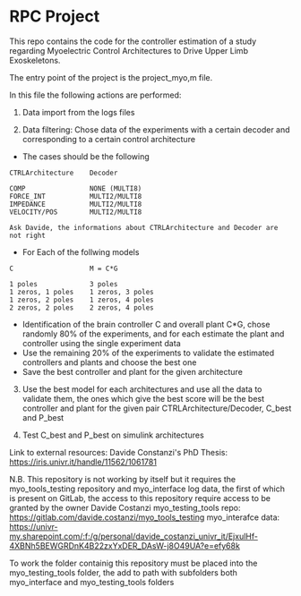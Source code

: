 # RPC Project
This repo contains the code for the controller estimation of a study regarding 
Myoelectric Control Architectures to Drive Upper Limb Exoskeletons.

The entry point of the project is the project_myo,m file.

In this file the following actions are performed:

1) Data import from the logs files

2) Data filtering: Chose data of the experiments with a certain decoder and corresponding to a certain control architecture

* The cases should be the following
```
CTRLArchitecture    Decoder     
    
COMP                NONE (MULTI8)
FORCE_INT           MULTI2/MULTI8
IMPEDANCE           MULTI2/MULTI8
VELOCITY/POS        MULTI2/MULTI8

Ask Davide, the informations about CTRLArchitecture and Decoder are not right
```
* For Each of the follwing models
```
C                   M = C*G

1 poles             3 poles
1 zeros, 1 poles    1 zeros, 3 poles
1 zeros, 2 poles    1 zeros, 4 poles
2 zeros, 2 poles    2 zeros, 4 poles 
```   
* Identification of the  brain controller C and overall plant C*G, chose randomly 80% of  the experiments, and for each estimate the plant and controller using the single experiment data
* Use the remaining 20% of the experiments to validate the estimated controllers and plants and choose the best one
* Save the best controller and plant for the given architecture

3) Use the best model for each architectures and use all the data to validate them, the ones which give the best score will be
the best controller and plant for the given pair CTRLArchitecture/Decoder, C_best and P_best

4) Test C_best and P_best on simulink architectures

Link to external resources: 
Davide Constanzi's PhD Thesis: https://iris.univr.it/handle/11562/1061781

N.B. This repository is not working by itself but it requires the myo_tools_testing
repository and  myo_interface log data, the first of which is present on GitLab, 
the access to this repository require access to be granted by the owner Davide Costanzi
myo_testing_tools repo: https://gitlab.com/davide.costanzi/myo_tools_testing
myo_interafce data: https://univr-my.sharepoint.com/:f:/g/personal/davide_costanzi_univr_it/EjxulHf-4XBNh5BEWGRDnK4B22zxYxDER_DAsW-j8O49UA?e=efy68k

To work the folder containig this repository must be placed into the myo_testing_tools folder,
the add to path with subfolders both myo_interface and myo_testing_tools folders
